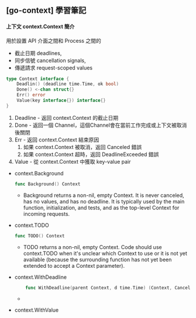 ## [go-context] 學習筆記

#### 上下文 context.Context 簡介
用於設置 API 介面之間和 Process 之間的
* 截止日期 deadlines,
* 同步信號 cancellation signals,
* 傳遞請求 request-scoped values

```go
type Context interface {
    Deadlin() (deadline time.Time, ok bool)
    Done() <-chan struct{}
    Err() error
    Value(key interface{}) interface{}
}

```
1. Deadline - 返回 context.Context 的截止日期
2. Done - 返回一個 Channel，這個Channel會在當前工作完成或上下文被取消後關閉
3. Err - 返回 context.Context 結束原因
   1. 如果 context.Context 被取消，返回 Canceled 錯誤
   2. 如果 context.Context 超時，返回 DeadlineExceeded 錯誤
4. Value -  從 context.Context 中獲取 key-value pair



* context.Background
    ```go
    func Background() Context
    ```
    + Background returns a non-nil, empty Context. It is never canceled, has no values, and has no deadline. It is typically used by the main function, initialization, and tests, and as the top-level Context for incoming requests.

* context.TODO
    ```go
    func TODO() Context
    ```
    + TODO returns a non-nil, empty Context. Code should use context.TODO when it's unclear which Context to use or it is not yet available (because the surrounding function has not yet been extended to accept a Context parameter).
* context.WithDeadline
    ```go
        func WithDeadline(parent Context, d time.Time) (Context, CancelFunc)
    ```
    +
* context.WithValue

